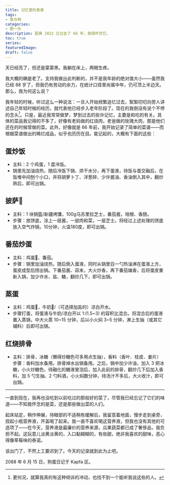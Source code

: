 ```yaml
---
title: 记忆里的食谱
tags: 
- 食与物
categories:
- 图一乐
description: 距离 2022 已过去了 66 年，我很怀念它。
toc: true
series:
featuredImage:
draft: false
---
```







天已经亮了，但还是蒙蒙黑。我躺在床上，两眼生疼。

我大概的确是老了。支持我做出此判断的，并不是我年龄的绝对值大小——虽然我已经 88 岁了，但我仍有劳动的余力，在统计口径里尚属中年，仍可顶上半边天。那么，我为何这么说？

我年轻的时候，听过这么一种说法：一旦人开始频繁追忆过去，絮絮叨叨向旁人讲述自己年轻时候的经历，就代表他已经步入老年阶段了。现在的我倒没有说个不停的念头[^1]。只是，最近我常常做梦，梦到过去的些许记忆，主要是和吃的有关。具体的菜品我记得的不多了，好像有老妈做的红烧肉，老爸做的玫瑰大肉，那是他们还在的时候常做的菜。此外，好像就是 66 年前，我开始记录了简单的菜谱——而根据菜谱做出的稀烂成品，似乎也历历在目。能记起的，大概有下面的这些：



## 蛋炒饭

- 主料：2 个鸡蛋，1 盘冷饭。
- 锅里先加油烧热，随后冷饭下锅、烘干水分，再下蛋液，待饭与蛋交融后，在饭堆中间刨个小口，并将胡萝卜丁、洋葱碎、少许酱油、香油倒入其中，翻炒熟后，即可出锅。




## 披萨🍕


- 主料：1 块锅盔/新疆烤馕，100g马苏里拉芝士，番茄酱，培根、香肠。
- 步骤：放饼底，涂上一层酱，一层肉和菜，一层芝士。将经过上述处理的饼底放入空气炸锅，10分钟，火温180度，即可出锅。



## 番茄炒蛋


- 主料：鸡蛋🥚、番茄。
- 步骤：锅里加油烧热，随后倒入蛋液，同时从锅里舀一勺热油淋在蛋液上方，蛋皮成型后捞出锅。下番茄酱、蒜末，大火炒香，再下番茄煸香，后将蛋皮重新入锅，加少许水、盐、糖，翻炒几下，即可出锅。




## 蒸蛋


- 主料：鸡蛋🥚，牛奶🥛/（可选择加盐的）凉白开水。
- 步骤打蛋，将蛋液与牛奶/凉白开以 1:(1.5~3) 的容积比混合。将混合后的蛋液置入蒸锅，中大火蒸 10~15 分钟，后以小火焖 3~5 分钟，淋上生抽（或其它辅料）后即可出锅。




## 红烧排骨

- 主料：排骨，冰糖（懒得炒糖色可多用点生抽），香料（香叶、桂皮、姜片）
 步骤：香料加水备用。排骨焯水出锅备用。之后，锅中加少许油，加入 3 把冰糖，小火炒糖色，待融化的糖液冒泡后，加入此前的排骨，翻炒几下后加入香料，加 5 勺生抽、2 勺料酒，小火焖数分钟，待汤汁不多后，大火收汁，即可出锅。


---

一直到现在，我再也没吃到以前吃过的那般好的菜了，尽管我已经忘记了它们的味道——不知我怀念的是菜，还是那些做出菜的人们。

起床站定，稍作伸展，待眼部的不适稍有缓解后，我留意着地面，慢步走到桌旁，捏起小瓶营养液，开盖喝了起来。我一直不喜欢喝这营养液，但我也没有其他的可选项了——在今天，营养液是最廉价的营养来源，瓜果蔬菜都已成了奢侈品，我负担不起。这玩意儿淡黄淡黄的，入口黏糊糊的，有些甜，绝非我喜欢的甜味，恶心得像草莓味的泰诺。

该出门了，不然上工要迟到了。今天的记录就到此为止吧。

2088 年 6 月 15 日，狗蛋日记于 Kapfa 区。

[^1]:更何况，就算我真的有这种倾诉的冲动，也找不到一个能听我说这些的人。
